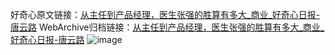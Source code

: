 好奇心原文链接：[从主任到产品经理，医生张强的胜算有多大_商业_好奇心日报-唐云路](https://www.qdaily.com/articles/3601.html)
WebArchive归档链接：[从主任到产品经理，医生张强的胜算有多大_商业_好奇心日报-唐云路](http://web.archive.org/web/20190623152526/https://www.qdaily.com/articles/3601.html)
![image](http://ww3.sinaimg.cn/large/007d5XDply1g3vbobe7fmj30u03vvu0x)